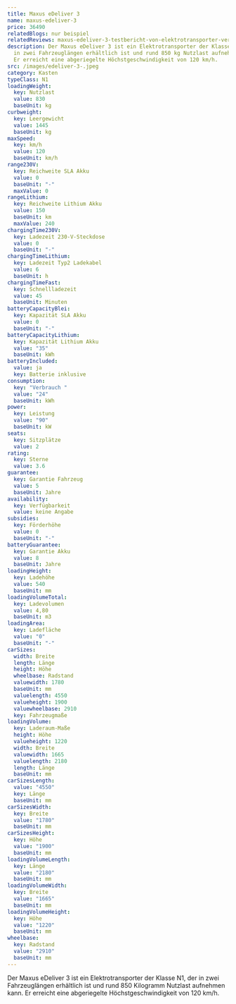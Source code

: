 ```yaml
---
title: Maxus eDeliver 3
name: maxus-edeliver-3
price: 36490
relatedBlogs: nur beispiel
relatedReviews: maxus-edeliver-3-testbericht-von-elektrotransporter-vergleich
description: Der Maxus eDeliver 3 ist ein Elektrotransporter der Klasse N1, der
  in zwei Fahrzeuglängen erhältlich ist und rund 850 kg Nutzlast aufnehmen kann.
  Er erreicht eine abgeriegelte Höchstgeschwindigkeit von 120 km/h.
src: /images/edeliver-3-.jpeg
category: Kasten
typeClass: N1
loadingWeight:
  key: Nutzlast
  value: 830
  baseUnit: kg
curbweight:
  key: Leergewicht
  value: 1445
  baseUnit: kg
maxSpeed:
  key: km/h
  value: 120
  baseUnit: km/h
range230V:
  key: Reichweite SLA Akku
  value: 0
  baseUnit: "-"
  maxValue: 0
rangeLithium:
  key: Reichweite Lithium Akku
  value: 150
  baseUnit: km
  maxValue: 240
chargingTime230V:
  key: Ladezeit 230-V-Steckdose
  value: 0
  baseUnit: "-"
chargingTimeLithium:
  key: Ladezeit Typ2 Ladekabel
  value: 6
  baseUnit: h
chargingTimeFast:
  key: Schnellladezeit
  value: 45
  baseUnit: Minuten
batteryCapacityBlei:
  key: Kapazität SLA Akku
  value: 0
  baseUnit: "-"
batteryCapacityLithium:
  key: Kapazität Lithium Akku
  value: "35"
  baseUnit: kWh
batteryIncluded:
  value: ja
  key: Batterie inklusive
consumption:
  key: "Verbrauch "
  value: "24"
  baseUnit: kWh
power:
  key: Leistung
  value: "90"
  baseUnit: kW
seats:
  key: Sitzplätze
  value: 2
rating:
  key: Sterne
  value: 3.6
guarantee:
  key: Garantie Fahrzeug
  value: 5
  baseUnit: Jahre
availability:
  key: Verfügbarkeit
  value: keine Angabe
subsidies:
  key: Förderhöhe
  value: 0
  baseUnit: "-"
batteryGuarantee:
  key: Garantie Akku
  value: 8
  baseUnit: Jahre
loadingHeight:
  key: Ladehöhe
  value: 540
  baseUnit: mm
loadingVolumeTotal:
  key: Ladevolumen
  value: 4,80
  baseUnit: m3
loadingArea:
  key: Ladefläche
  value: "0"
  baseUnit: "-"
carSizes:
  width: Breite
  length: Länge
  height: Höhe
  wheelbase: Radstand
  valuewidth: 1780
  baseUnit: mm
  valuelength: 4550
  valueheight: 1900
  valuewheelbase: 2910
  key: Fahrzeugmaße
loadingVolume:
  key: Laderaum-Maße
  height: Höhe
  valueheight: 1220
  width: Breite
  valuewidth: 1665
  valuelength: 2180
  length: Länge
  baseUnit: mm
carSizesLength:
  value: "4550"
  key: Länge
  baseUnit: mm
carSizesWidth:
  key: Breite
  value: "1780"
  baseUnit: mm
carSizesHeight:
  key: Höhe
  value: "1900"
  baseUnit: mm
loadingVolumeLength:
  key: Länge
  value: "2180"
  baseUnit: mm
loadingVolumeWidth:
  key: Breite
  value: "1665"
  baseUnit: mm
loadingVolumeHeight:
  key: Höhe
  value: "1220"
  baseUnit: mm
wheelbase:
  key: Radstand
  value: "2910"
  baseUnit: mm
---
```

Der Maxus eDeliver 3 ist ein Elektrotransporter der Klasse N1, der in zwei Fahrzeuglängen erhältlich ist und rund 850 Kilogramm Nutzlast aufnehmen kann. Er erreicht eine abgeriegelte Höchstgeschwindigkeit von 120 km/h.